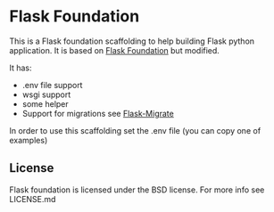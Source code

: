 # Flask Foundation 

This is a Flask foundation scaffolding to help building Flask python application. It is based on [Flask Foundation](https://github.com/JackStouffer/Flask-Foundation) but modified.

It has:
* .env file support
* wsgi support
* some helper
* Support for migrations see [Flask-Migrate](https://flask-migrate.readthedocs.io/en/)

In order to use this scaffolding set the .env file (you can copy one of examples)

## License

Flask foundation is licensed under the BSD license. For more info see LICENSE.md

